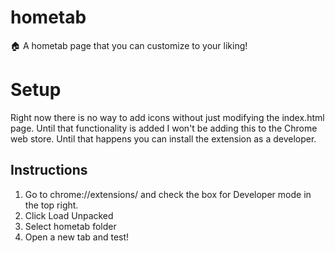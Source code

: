 # hometab
🏠 A hometab page that you can customize to your liking!


# Setup


Right now there is no way to add icons without just modifying the index.html page. Until that functionality is added I won't be adding this to the Chrome web store.
Until that happens you can install the extension as a developer.


## Instructions
1. Go to chrome://extensions/ and check the box for Developer mode in the top right.
2. Click Load Unpacked
3. Select hometab folder
4. Open a new tab and test!
